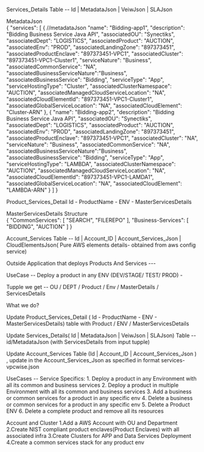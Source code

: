 Services_Details  Table --
    Id |  MetadataJson | VeiwJson | SLAJson

MetadataJson  
{
    "services": [
        {
            //metadataJson
            "name": "Bidding-app1",
            "description": "Bidding Business Service Java API",
            "associatedOU": "Synectiks",
            "associatedDept": "LOGISTICS",
            "associatedProduct": "AUCTION",
            "associatedEnv": "PROD",
            "associatedLandingZone": "897373451",
            "associatedProductEnclave": "897373451-VPC1",
            "associatedCluster": "897373451-VPC1-Cluster1",
            "serviceNature": "Business",
            "associatedCommonService": "NA",
            "associatedBusinessServiceNature":"Business",
            "associatedBusinessService": "Bidding",
            "serviceType": "App",
            "serviceHostingType": "Cluster",
            "associatedClusterNamespace": "AUCTION",
            "associatedManagedCloudServiceLocation": "NA",
            "associatedCloudElementId": "897373451-VPC1-Cluster1",
            "associatedGlobalServiceLocation": "NA",
            "associatedCloudElement": "Cluster-ARN"
        },
        {
            "name": "Bidding-app2",
            "description": "Bidding Business Service Java API",
            "associatedOU": "Synectiks",
            "associatedDept": "LOGISTICS",
            "associatedProduct": "AUCTION",
            "associatedEnv": "PROD",
            "associatedLandingZone": "897373451",
            "associatedProductEnclave": "897373451-VPC1",
            "associatedCluster": "NA",
            "serviceNature": "Business",
            "associatedCommonService": "NA",
            "associatedBusinessServiceNature":"Business",
            "associatedBusinessService": "Bidding",
            "serviceType": "App",
            "serviceHostingType": "LAMBDA",
            "associatedClusterNamespace": "AUCTION",
            "associatedManagedCloudServiceLocation": "NA",
            "associatedCloudElementId": "897373451-VPC1-LAMDA1",
            "associatedGlobalServiceLocation": "NA",
            "associatedCloudElement": "LAMBDA-ARN"
        }
    ]
}

Product_Services_Detail 
    Id - ProductName - ENV - MasterServicesDetails

MasterServicesDetails Structure   
    {
    "CommonServices": [
        "SEARCH",
        "FILEREPO"
    ],
    "Business-Services": [
        "BIDDING",
        "AUCTION"
    ]
}


Account_Services Table --
Id | Account_ID  | Account_Services_Json | CloudElementsJson( Pure AWS elements details- obtained from aws config service)




Outside Application that deploys Products And Services ---

UseCase -- Deploy a product in any ENV (DEV/STAGE/ TEST/ PROD) -

Tupple we get -- OU / DEPT / Product / Env /  MasterDetails / ServicesDetails

What we do?

Update Product_Services_Detail ( Id - ProductName - ENV - MasterServicesDetails) table
    with  Product / ENV / MasterServicesDetails

Update Services_Details( Id |  MetadataJson | VeiwJson | SLAJson)  Table --id/MetadataJson (with ServicesDetails from input tupple)

Update Account_Services Table (Id | Account_ID   | Account_Services_Json ) , update in the  Account_Services_Json as specified in format services-vpcwise.json


UseCases --
Service Specifics:
    1. Deploy a product in any Environment with all its common and business services
    2. Deploy a product in multiple Environment with all its common and business services
    3. Add a  business or common services for a product in any specific env
    4. Delete a  business or common services for a product in any specific env
    5. Delete a Product ENV
    6. Delete a complete product and remove all its resources

Account and Cluster
    1.Add a AWS Account with OU and Department 
    2.Create NIST compliant product enclaves(Product Enclaves) with all associated infra
    3.Create  Clusters for APP and Data Services Deployment
    4.Create a common services stack for any product env



 





